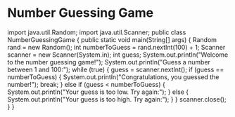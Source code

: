 # Number Guessing Game

import java.util.Random;
import java.util.Scanner;
public class NumberGuessingGame {
    public static void main(String[] args) {
        Random rand = new Random();
        int numberToGuess = rand.nextInt(100) + 1;
        Scanner scanner = new Scanner(System.in);
        int guess;
System.out.println("Welcome to the number guessing game!");
        System.out.println("Guess a number between 1 and 100:");
while (true) {
            guess = scanner.nextInt();
if (guess == numberToGuess) {
                System.out.println("Congratulations, you guessed the number!");
                break;
            } else if (guess < numberToGuess) {
                System.out.println("Your guess is too low. Try again:");
            } else {
                System.out.println("Your guess is too high. Try again:");
            }
        }
scanner.close();
    }
}
